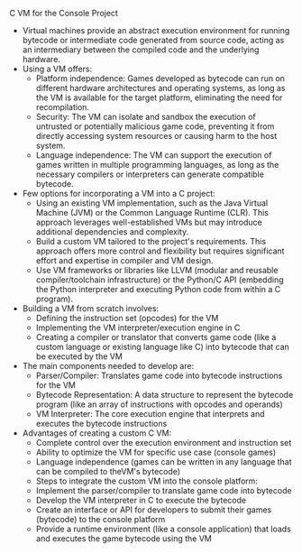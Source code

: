C VM for the Console Project

- Virtual machines provide an abstract execution environment for running bytecode or intermediate code generated from source code, acting as an intermediary between the compiled code and the underlying hardware.
- Using a VM offers:
    - Platform independence: Games developed as bytecode can run on different hardware architectures and operating systems, as long as the VM is available for the target platform, eliminating the need for recompilation.
    - Security: The VM can isolate and sandbox the execution of untrusted or potentially malicious game code, preventing it from directly accessing system resources or causing harm to the host system.
    - Language independence: The VM can support the execution of games written in multiple programming languages, as long as the necessary compilers or interpreters can generate compatible bytecode.
- Few options for incorporating a VM into a C project:
    - Using an existing VM implementation, such as the Java Virtual Machine (JVM) or the Common Language Runtime (CLR). This approach leverages well-established VMs but may introduce additional dependencies and complexity.
    - Build a custom VM tailored to the project's requirements. This approach offers more control and flexibility but requires significant effort and expertise in compiler and VM design.
    - Use VM frameworks or libraries like LLVM (modular and reusable compiler/toolchain infrastructure) or the Python/C API (embedding the Python interpreter and executing Python code from within a C program).
- Building a VM from scratch involves:
    - Defining the instruction set (opcodes) for the VM
    - Implementing the VM interpreter/execution engine in C
    - Creating a compiler or translator that converts game code (like a custom language or existing language like C) into bytecode that can be executed by the VM
- The main components needed to develop are:
    - Parser/Compiler: Translates game code into bytecode instructions for the VM
    - Bytecode Representation: A data structure to represent the bytecode program (like an array of instructions with opcodes and operands)
    - VM Interpreter: The core execution engine that interprets and executes the bytecode instructions
- Advantages of creating a custom C VM:
    - Complete control over the execution environment and instruction set
    - Ability to optimize the VM for specific use case (console games)
    - Language independence (games can be written in any language that can be compiled to theVM's bytecode)
    - Steps to integrate the custom VM into the console platform:
    - Implement the parser/compiler to translate game code into bytecode
    - Develop the VM interpreter in C to execute the bytecode
    - Create an interface or API for developers to submit their games (bytecode) to the console platform
    - Provide a runtime environment (like a console application) that loads and executes the game bytecode using the VM
